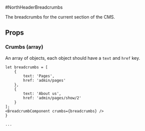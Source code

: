 #NorthHeaderBreadcrumbs

The breadcrumbs for the current section of the CMS.

## Props

### Crumbs (array)

An array of objects, each object should have a `text` and `href` key.

```
let breadcrumbs = [
    {
        text: 'Pages',
        href: 'admin/pages'
    },
    {
        text: 'About us',
        href: 'admin/pages/show/2'
    }
];
<BreadcrumbComponent crumbs={breadcrumbs} />
}

...
```
